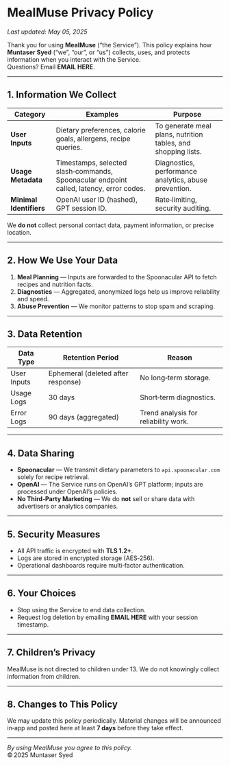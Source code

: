 # MealMuse Privacy Policy
_Last updated: May 05, 2025_

Thank you for using **MealMuse** (“the Service”).  This policy explains how **Muntaser Syed** (“we”, “our”, or “us”) collects, uses, and protects information when you interact with the Service.  
Questions?  Email **EMAIL HERE**.

---

## 1. Information We Collect

| Category | Examples | Purpose |
|----------|----------|---------|
| **User Inputs** | Dietary preferences, calorie goals, allergens, recipe queries. | To generate meal plans, nutrition tables, and shopping lists. |
| **Usage Metadata** | Timestamps, selected slash‑commands, Spoonacular endpoint called, latency, error codes. | Diagnostics, performance analytics, abuse prevention. |
| **Minimal Identifiers** | OpenAI user ID (hashed), GPT session ID. | Rate‑limiting, security auditing. |

We **do not** collect personal contact data, payment information, or precise location.

---

## 2. How We Use Your Data

1. **Meal Planning** — Inputs are forwarded to the Spoonacular API to fetch recipes and nutrition facts.  
2. **Diagnostics** — Aggregated, anonymized logs help us improve reliability and speed.  
3. **Abuse Prevention** — We monitor patterns to stop spam and scraping.

---

## 3. Data Retention

| Data Type | Retention Period | Reason |
|-----------|------------------|--------|
| User Inputs | Ephemeral (deleted after response) | No long‑term storage. |
| Usage Logs | 30 days | Short‑term diagnostics. |
| Error Logs | 90 days (aggregated) | Trend analysis for reliability work. |

---

## 4. Data Sharing

* **Spoonacular** — We transmit dietary parameters to `api.spoonacular.com` solely for recipe retrieval.  
* **OpenAI** — The Service runs on OpenAI’s GPT platform; inputs are processed under OpenAI’s policies.  
* **No Third‑Party Marketing** — We do **not** sell or share data with advertisers or analytics companies.

---

## 5. Security Measures

* All API traffic is encrypted with **TLS 1.2+**.  
* Logs are stored in encrypted storage (AES‑256).  
* Operational dashboards require multi‑factor authentication.

---

## 6. Your Choices

* Stop using the Service to end data collection.  
* Request log deletion by emailing **EMAIL HERE** with your session timestamp.

---

## 7. Children’s Privacy

MealMuse is not directed to children under 13. We do not knowingly collect information from children.

---

## 8. Changes to This Policy

We may update this policy periodically. Material changes will be announced in‑app and posted here at least **7 days** before they take effect.

---

_By using MealMuse you agree to this policy._  
© 2025 Muntaser Syed
